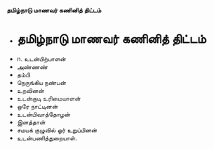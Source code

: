 **தமிழ்நாடு மாணவர் கணினித் திட்டம்**
- # தமிழ்நாடு மாணவர் கணினித் திட்டம்
- n. உடன்பிற்பாளன்
- அண்ணண்
- தம்பி
-  நெருங்கிய நண்பன்
- உறவினன்
- உடன்குடி உரிமையாளன்
- ஒரே நாட்டினன்
- உடன்பிவாத்தோழன்
- இனத்தான்
- சமயக் குழுவில் ஓர் உறுப்பினன்
- உடன்பணித்துறையாள்.

